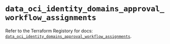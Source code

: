 # `data_oci_identity_domains_approval_workflow_assignments`

Refer to the Terraform Registory for docs: [`data_oci_identity_domains_approval_workflow_assignments`](https://registry.terraform.io/providers/oracle/oci/6.18.0/docs/data-sources/identity_domains_approval_workflow_assignments).
